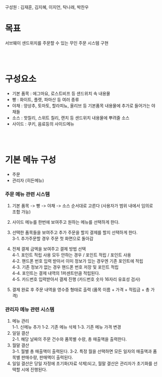 구성원 : 김재훈, 김지혜, 이지언, 탁나래, 박찬우

# 목표 

서브웨이 샌드위치를 주문할 수 있는 무인 주문 시스템 구현

<br>
<br>

# 구성요소
- 기본 품목 : 에그마요, 로스트비프 등 샌드위치 속 내용물
- 빵 : 화이트, 플랫, 파마산 등 여러 종류
- 야채 : 양상추, 토마토, 할라피뇨, 올리브 등 기본품목 내용물에 추가로 들어가는 야채들
- 소스 : 핫칠리, 스위트 칠리, 랜치 등 샌드위치 내용물에 뿌려줄 소스
- 사이드 : 쿠키, 음료등의 사이드메뉴

<br>
<br>

# 기본 메뉴 구성
- 주문
- 관리자 (히든메뉴)

### 주문 메뉴 관련 시스템
1. 기본 품목 -> 빵 -> 야채 -> 소스 순서대로 고른다 (사용자가 범위 내에서 임의로 조합 가능)

2. 사이드 메뉴를 한번에 보여주고 원하는 메뉴를 선택하게 한다.

3. 선택한 품목들을 보여주고 추가 주문을 할지 결제를 할지 선택하게 한다.   
3-1.  추가주문할 경우 주문 첫 화면으로 돌아감

4. 전체 결제 금액을 보여주고 결제 방법 선택  
4-1. 포인트 적립 사용 모두 안하는 경우 / 포인트 적립 / 포인트 사용   
4-2. 핸드폰 번호 입력 받아서 이미 정보가 있는 경우엔 기존 포인트에 적립  
4-3. 기존 정보가 없는 경우 핸드폰 번호 저장 및 포인트 적립  
4-4. 포인트는 결제 내역의 1퍼센트만큼 적립된다.   
4-5. 카드번호 입력받아서 결제 진행 (카드번호 숫자 16자리 유효성 검사)

5. 결제 완료 후 주문 내역을 영수증 형태로 출력 (품목 이름 + 가격 + 적립금 + 총 가격)


### 관리자 메뉴 관련 시스템
1. 메뉴 관리   
1-1. 신메뉴 추가 
1-2. 기존 메뉴 삭제
1-3. 기존 메뉴 가격 변경
2. 일일 결산   
2-1. 해당 날짜의 주문 건수와 품목별 수량, 총 매출액을 출력한다.
3. 월말 결산  
3-1. 월별 총 매출액이 출력된다.
3-2. 특정 월을 선택하면 모든 일자의 매출액과 품목별 판매수량, 판매액이 출력된다.  
4. 일일 결산은 당일 자정에 초기화(자료 삭제)되고, 월말 결산은 관리자가 초기화를 선택할 시에 진행된다. 



